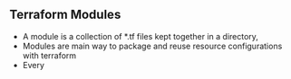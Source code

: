 ## Terraform Modules
- A module is a collection of *.tf files kept together in a directory,
- Modules are main way to package and reuse resource configurations with terraform 
- Every 
